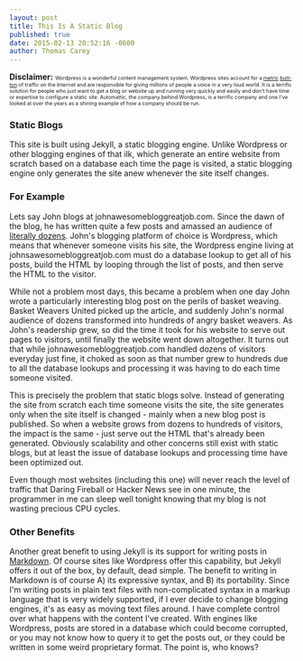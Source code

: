 ```yaml
---
layout: post
title: This Is A Static Blog
published: true
date: 2015-02-13 20:52:16 -0600
author: Thomas Carey
---
```


**Disclaimer:** <span style="font-size:9">Wordpress is a wonderful content management system. Wordpress sites account for a [metric](http://w3techs.com/technologies/overview/content_management/all) [butt-ton](http://trends.builtwith.com/cms) of traffic on the Internet and are responsible for giving millions of people a voice in a very loud world. It is a terrific solution for people who just want to get a blog or website up and running very quickly and easily and don't have time or expertise to configure a static site. Automattic, the company behind Wordpress, is a terrific company and one I've looked at over the years as a shining example of how a company should be run.</span>

### Static Blogs

This site is built using Jekyll, a static blogging engine. Unlike Wordpress or other blogging engines of that ilk, which generate an entire website from scratch based on a database each time the page is visited, a static blogging engine only generates the site anew whenever the site itself changes. 

### For Example
Lets say John blogs at johnawesomebloggreatjob.com. Since the dawn of the blog, he has written quite a few posts and amassed an audience of [literally dozens](../images/dozens_of_us_arrested_development.gif). John's blogging platform of choice is Wordpress, which means that whenever someone visits his site, the Wordpress engine living at johnsawesomebloggreatjob.com must do a database lookup to get all of his posts, build the HTML by looping through the list of posts, and then serve the HTML to the visitor. 

While not a problem most days, this became a problem when one day John wrote a particularly interesting blog post on the perils of basket weaving. Basket Weavers United picked up the article, and suddenly John's normal audience of dozens transformed into hundreds of angry basket weavers. As John's readership grew, so did the time it took for his website to serve out pages to visitors, until finally the website went down altogether. It turns out that while johnawesomebloggreatjob.com handled dozens of visitors everyday just fine, it choked as soon as that number grew to hundreds due to all the database lookups and processing it was having to do each time someone visited.

This is precisely the problem that static blogs solve. Instead of generating the site from scratch each time someone visits the site, the site generates only when the site itself is changed - mainly when a new blog post is published. So when a website grows from dozens to hundreds of visitors, the impact is the same - just serve out the HTML that's already been generated. Obviously scalability and other concerns still exist with static blogs, but at least the issue of database lookups and processing time have been optimized out. 

Even though most websites (including this one) will never reach the level of traffic that Daring Fireball or Hacker News see in one minute, the programmer in me can sleep well tonight knowing that my blog is not wasting precious CPU cycles.

### Other Benefits
Another great benefit to using Jekyll is its support for writing posts in [Markdown](http://daringfireball.net/projects/markdown). Of course sites like Wordpress offer this capability, but Jekyll offers it out of the box, by default, dead simple. The benefit to writing in Markdown is of course A) its expressive syntax, and B) its portability. Since I'm writing posts in plain text files with non-complicated syntax in a markup language that is very widely supported, if I ever decide to change blogging engines, it's as easy as moving text files around. I have complete control over what happens with the content I've created. With engines like Wordpress, posts are stored in a database which could become corrupted, or you may not know how to query it to get the posts out, or they could be written in some weird proprietary format. The point is, who knows?

<!--[^1]: Obviously, any website worth its salt would be able to withstand hundreds of visitors.-->